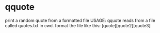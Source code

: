 # qquote
print a random quote from a formatted file
USAGE: qquote
reads from a file called quotes.txt in cwd.
format the file like this: [quote][quote2][quote3]
